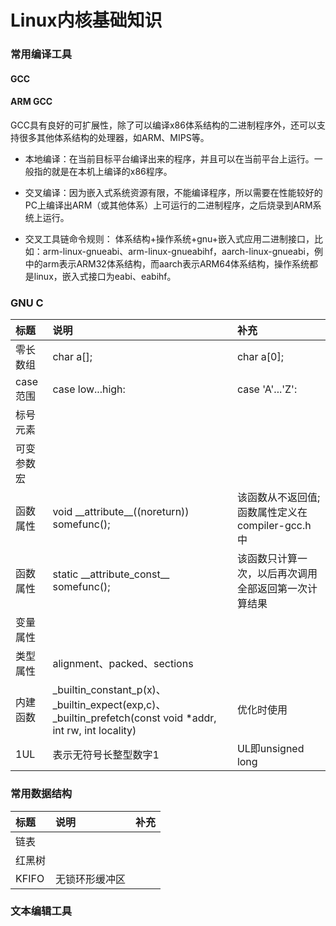 # Linux内核基础知识

### 常用编译工具
#### GCC
#### ARM GCC

GCC具有良好的可扩展性，除了可以编译x86体系结构的二进制程序外，还可以支持很多其他体系结构的处理器，如ARM、MIPS等。

* 本地编译：在当前目标平台编译出来的程序，并且可以在当前平台上运行。一般指的就是在本机上编译的x86程序。

* 交叉编译：因为嵌入式系统资源有限，不能编译程序，所以需要在性能较好的PC上编译出ARM（或其他体系）上可运行的二进制程序，之后烧录到ARM系统上运行。

* 交叉工具链命令规则：
体系结构+操作系统+gnu+嵌入式应用二进制接口，比如：arm-linux-gnueabi、arm-linux-gnueabihf，aarch-linux-gnueabi，例中的arm表示ARM32体系结构，而aarch表示ARM64体系结构，操作系统都是linux，嵌入式接口为eabi、eabihf。


### GNU C
|标题|说明|补充|
|:-|:-|:-|
|零长数组|char a[];|char a[0];|
|case范围|case low...high:|case 'A'...'Z':|
|标号元素|
|可变参数宏|
|函数属性|void \_\_attribute\_\_((noreturn)) somefunc();|该函数从不返回值;函数属性定义在compiler-gcc.h中|
|函数属性|static \_\_attribute\_const\_\_ somefunc();|该函数只计算一次，以后再次调用全部返回第一次计算结果|
|变量属性|
|类型属性|alignment、packed、sections||
|内建函数|\_builtin_constant_p(x)、\_builtin_expect(exp,c)、\_builtin_prefetch(const void \*addr, int rw, int locality)|优化时使用|
|1UL|表示无符号长整型数字1|UL即unsigned long|
### 常用数据结构
|标题|说明|补充|
|:-|:-|:-|
|链表|
|红黑树|
|KFIFO|无锁环形缓冲区|

### 文本编辑工具
